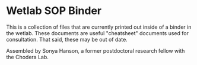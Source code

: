 # Wetlab SOP Binder

This is a collection of files that are currently printed out inside of a binder in the wetlab. These documents are useful "cheatsheet" documents used for consultation. That said, these may be out of date. 

Assembled by Sonya Hanson, a former postdoctoral research fellow with the Chodera Lab.
